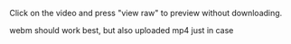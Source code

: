 Click on the video and press "view raw" to preview without downloading.

webm should work best, but also uploaded mp4 just in case
